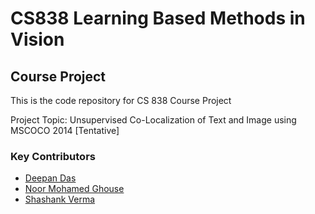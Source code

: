 # CS838 Learning Based Methods in Vision
## Course Project


This is the code repository for CS 838 Course Project

Project Topic: Unsupervised Co-Localization of Text and Image using MSCOCO 2014 [Tentative]

### Key Contributors
  - [Deepan Das](mailto:ddas27@wisc.edu)
  - [Noor Mohamed Ghouse](mailto:mohamedghous@wisc.edu)
  - [Shashank Verma](mailto:sverma28@wisc.edu)
